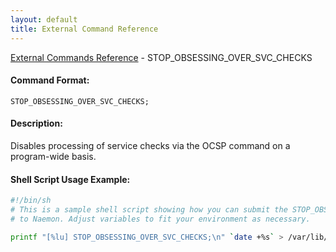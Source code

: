```yaml
---
layout: default
title: External Command Reference
---
```


<!--
************************************************
* AUTO GENERATED PAGE - USE ./update SCRIPT
************************************************
-->

<span class="glyphicon glyphicon-arrow-up"></span><a href="index.html"> External Commands Reference</a> - STOP_OBSESSING_OVER_SVC_CHECKS<br>


#### Command Format:

`STOP_OBSESSING_OVER_SVC_CHECKS;`

#### Description:

Disables processing of service checks via the OCSP command on a program-wide basis.

#### Shell Script Usage Example:

```sh
#!/bin/sh
# This is a sample shell script showing how you can submit the STOP_OBSESSING_OVER_SVC_CHECKS command
# to Naemon. Adjust variables to fit your environment as necessary.

printf "[%lu] STOP_OBSESSING_OVER_SVC_CHECKS;\n" `date +%s` > /var/lib/naemon/naemon.cmd
```



